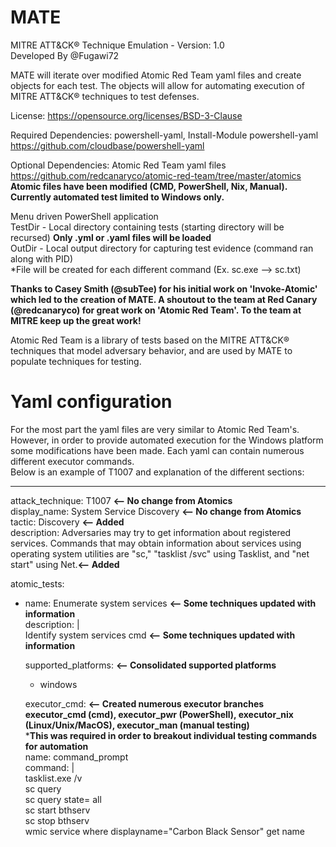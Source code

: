 # MATE
MITRE ATT&amp;CK&reg; Technique Emulation - Version: 1.0  
Developed By @Fugawi72 

MATE will iterate over modified Atomic Red Team yaml files and create objects for each test. 
The objects will allow for automating execution of MITRE ATT&CK&reg; techniques to test defenses.

License: https://opensource.org/licenses/BSD-3-Clause

Required Dependencies: powershell-yaml, Install-Module powershell-yaml https://github.com/cloudbase/powershell-yaml

Optional Dependencies: Atomic Red Team yaml files https://github.com/redcanaryco/atomic-red-team/tree/master/atomics
**Atomic files have been modified (CMD, PowerShell, Nix, Manual). Currently automated test limited to Windows only.**

Menu driven PowerShell application  
TestDir - Local directory containing tests (starting directory will be recursed)  **Only .yml or .yaml files will be loaded**  
OutDir - Local output directory for capturing test evidence (command ran along with PID)  
*File will be created for each different command (Ex. sc.exe --> sc.txt)

**Thanks to Casey Smith (@subTee) for his initial work on 'Invoke-Atomic' which led to the creation of MATE. A shoutout to the team at Red Canary (@redcanaryco) for great work on 'Atomic Red Team'. To the team at MITRE keep up the great work!**              

Atomic Red Team is a library of tests based on the MITRE ATT&CK&reg; techniques that model adversary behavior, and are used by MATE to populate techniques for testing. 

# Yaml configuration
For the most part the yaml files are very similar to Atomic Red Team's. However, in order to provide automated execution
for the Windows platform some modifications have been made. Each yaml can contain numerous different executor commands.  
Below is an example of T1007 and explanation of the different sections:  

---
attack_technique: T1007 **<-- No change from Atomics**  
display_name: System Service Discovery **<-- No change from Atomics**  
tactic: Discovery **<-- Added**  
description: Adversaries may try to get information about registered services. Commands that may obtain information about services using operating system utilities are "sc," "tasklist /svc" using Tasklist, and "net start" using Net.**<-- Added**  

atomic_tests:  
- name: Enumerate system services **<-- Some techniques updated with information**  
  description: |  
    Identify system services cmd **<-- Some techniques updated with information**  
    
  supported_platforms: **<-- Consolidated supported platforms**  
    - windows  

  executor_cmd: **<-- Created numerous executor branches**  
  **executor_cmd (cmd), executor_pwr (PowerShell), executor_nix (Linux/Unix/MacOS), executor_man (manual testing)**  
  ***This was required in order to breakout individual testing commands for automation**  
    name: command_prompt  
    command: |  
      tasklist.exe /v  
      sc query  
      sc query state= all  
      sc start bthserv  
      sc stop bthserv  
      wmic service where displayname="Carbon Black Sensor" get name  
